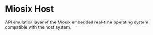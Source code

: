 # Miosix Host

API emulation layer of the Miosix embedded real-time operating system compatible with the host system.
